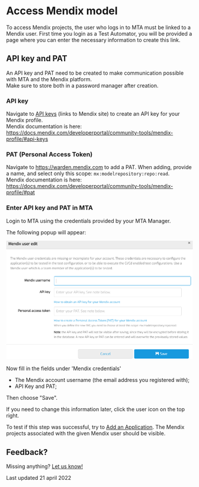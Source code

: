 # Access Mendix model

To access Mendix projects, the user who logs in to MTA must be linked to a Mendix user.
First time you login as a Test Automator, you will be provided a page where you can enter the necessary information to create this link.

## API key and PAT

An API key and PAT need to be created to make communication possible with MTA and the Mendix platform.<br/>Make sure to store both in a password manager after creation. 

### API key

Navigate to [API keys](https://sprintr.home.mendix.com/link/personalapikeys) (links to Mendix site) to create an API key for your Mendix profile.<br/>Mendix documentation is here: https://docs.mendix.com/developerportal/community-tools/mendix-profile/#api-keys

### PAT (Personal Access Token)

Navigate to https://warden.mendix.com to add a PAT. When adding, provide a name, and select only this scope: `mx:modelrepository:repo:read`.<br/>Mendix documentation is here: https://docs.mendix.com/developerportal/community-tools/mendix-profile/#pat

### Enter API key and PAT in MTA

Login to MTA using the credentials provided by your MTA Manager.

The following popup will appear:

![Mendix credentials](images/mx-credentials.png)

Now fill in the fields under 'Mendix credentials'
- The Mendix account username (the email address you registered with);
- API Key and PAT;

Then choose "Save".

If you need to change this information later, click the <i class="fal fa-user-circle"></i>  user icon on the top right.

To test if this step was successful, try to [Add an Application](run-first-test). The Mendix projects associated with the given Mendix user should be visible.


## Feedback?
Missing anything? [Let us know!](mailto:support@menditect.com)

Last updated 21 april 2022